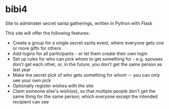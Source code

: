 # bibi4
Site to administer secret santa gatherings, written in Python with Flask

This site will offer the following features:
* Create a group for a single secret santa event, where everyone gets one or more gifts for others
* Add logins for all participants - or let them create their own login
* Set up rules for who can pick whom to get something for - e.g. spouses don't get each other, or, in the future, you don't get the same person as last year
* Make the secret pick of who gets something for whom -- you can only see your own pick
* Optionally register wishes with the site
* Claim someone else's wish(es), so that multiple people don't get the same thing for the same person, which everyone except the intended recipient can see
